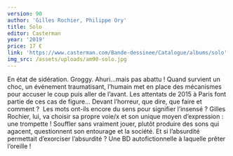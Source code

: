 ```yaml
---
version: 90
author: 'Gilles Rochier, Philippe Ory'
title: Solo
editor: Casterman
year: '2019'
price: 17 €
link: 'https://www.casterman.com/Bande-dessinee/Catalogue/albums/solo'
img_src: /assets/uploads/am90-solo.jpg
---
```

En état de sidération. Groggy. Ahuri…mais pas abattu ! Quand survient un choc, un événement traumatisant, l’humain met en place des mécanismes pour accuser le coup puis aller de l’avant. Les attentats de 2015 à Paris font partie de ces cas de figure... Devant l’horreur, que dire, que faire et comment ?  Les mots ont-ils encore du sens pour signifier l’insensé ? Gilles Rochier, lui, va choisir sa propre voie/x et son unique moyen d’expression : une trompette ! Souffler sans vraiment jouer, plutôt produire des sons qui agacent, questionnent son entourage et la société. Et si l’absurdité permettait d’exorciser l’absurdité ? Une BD autofictionnelle à laquelle prêter l’oreille !
